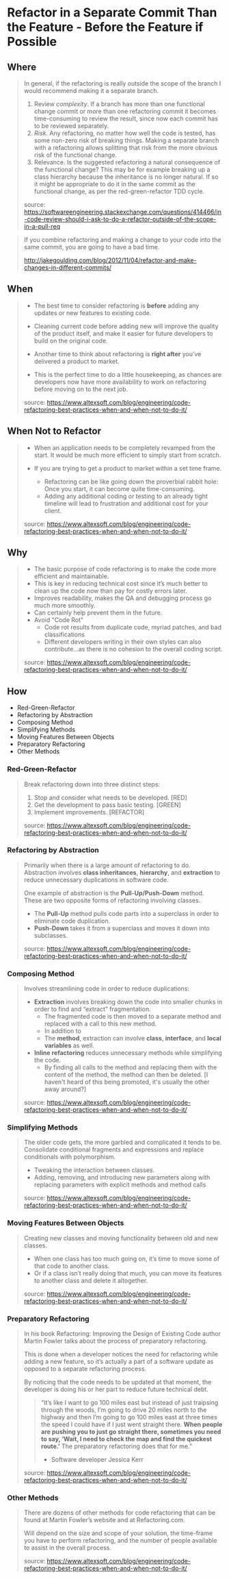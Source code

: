 Refactor in a Separate Commit Than the Feature - Before the Feature if Possible
================================================================================

Where
--------------------------------------------------------------------------------

> In general, if the refactoring is really outside the scope of the branch I
> would recommend making it a separate branch.
> 
> 1. Review *complexity*. If a branch has more than one functional change commit
>    or more than one refactoring commit it becomes time-consuming to review the
>    result, since now each commit has to be reviewed separately.
> 2. *Risk*. Any refactoring, no matter how well the code is tested, has some
>    non-zero risk of breaking things. Making a separate branch with a
>    refactoring allows splitting that risk from the more obvious risk of the
>    functional change.
> 3. Relevance. Is the suggested refactoring a natural consequence of the
>    functional change? This may be for example breaking up a class hierarchy
>    because the inheritance is no longer natural. If so it might be appropriate
>    to do it in the same commit as the functional change, as per the
>    red-green-refactor TDD cycle.
>
> source: https://softwareengineering.stackexchange.com/questions/414466/in-code-review-should-i-ask-to-do-a-refactor-outside-of-the-scope-in-a-pull-req

> If you combine refactoring and making a change to your code into the same
> commit, you are going to have a bad time.
> 
> http://jakegoulding.com/blog/2012/11/04/refactor-and-make-changes-in-different-commits/


When
--------------------------------------------------------------------------------

> * The best time to consider refactoring is **before** adding any updates or
>   new features to existing code.
> * Cleaning current code before adding new will improve the quality of the
>   product itself, and make it easier for future developers to build on the
>   original code.
> 
> * Another time to think about refactoring is **right after** you’ve delivered
>   a product to market.
> * This is the perfect time to do a little housekeeping, as chances are
>   developers now have more availability to work on refactoring before moving
>   on to the next job.
> 
> source: https://www.altexsoft.com/blog/engineering/code-refactoring-best-practices-when-and-when-not-to-do-it/

When Not to Refactor
--------------------------------------------------------------------------------

> * When an application needs to be completely revamped from the start. It would
>   be much more efficient to simply start from scratch.
> 
> * If you are trying to get a product to market within a set time frame.
>   - Refactoring can be like going down the proverbial rabbit hole: Once you
>     start, it can become quite time-consuming.
>   - Adding any additional coding or testing to an already tight timeline will
>     lead to frustration and additional cost for your client.
> 
> source: https://www.altexsoft.com/blog/engineering/code-refactoring-best-practices-when-and-when-not-to-do-it/

Why
--------------------------------------------------------------------------------

> * The basic purpose of code refactoring is to make the code more efficient
>   and maintainable.
> * This is key in reducing technical cost since it’s much better to clean up
>   the code now than pay for costly errors later.
> * Improves readability, makes the QA and debugging process go much more
>   smoothly.
> * Can certainly help prevent them in the future.
> * Avoid "Code Rot"
>   - Code rot results from duplicate code, myriad patches, and bad
>     classifications
>   - Different developers writing in their own styles can also contribute...as
>     there is no cohesion to the overall coding script.
> 
> source: https://www.altexsoft.com/blog/engineering/code-refactoring-best-practices-when-and-when-not-to-do-it/

How
--------------------------------------------------------------------------------

* Red-Green-Refactor
* Refactoring by Abstraction
* Composing Method
* Simplifying Methods
* Moving Features Between Objects
* Preparatory Refactoring
* Other Methods

### Red-Green-Refactor

> Break refactoring down into three distinct steps:
> 
> 1. Stop and consider what needs to be developed. [RED]
> 2. Get the development to pass basic testing. [GREEN]
> 3. Implement improvements. [REFACTOR]
> 
> source: https://www.altexsoft.com/blog/engineering/code-refactoring-best-practices-when-and-when-not-to-do-it/

### Refactoring by Abstraction

> Primarily when there is a large amount of refactoring to do. Abstraction
> involves **class inheritances**, **hierarchy**, and **extraction** to 
> reduce unnecessary duplications in software code.
> 
> One example of abstraction is the **Pull-Up/Push-Down** method. These are two
> opposite forms of refactoring involving classes.
> 
> * The **Pull-Up** method pulls code parts into a superclass in order to
>   eliminate code duplication.
> * **Push-Down** takes it from a superclass and moves it down into subclasses.
> 
> source: https://www.altexsoft.com/blog/engineering/code-refactoring-best-practices-when-and-when-not-to-do-it/

### Composing Method

> Involves streamlining code in order to reduce duplications:
> 
> * **Extraction** involves breaking down the code into smaller chunks in order
>   to find and “extract” fragmentation.
>   - The fragmented code is then moved to a separate method and replaced with
>     a call to this new method.
>   - In addition to
>   - The **method**, extraction can involve **class**, **interface**, and
>     **local variables** as well.
> * **Inline refactoring** reduces unnecessary methods while simplifying the
>   code.
>   - By finding all calls to the method and replacing them with the content of
>     the method, the method can then be deleted.
>     [I haven't heard of this being promoted, it's usually the other away
>     around?]
> 
> source: https://www.altexsoft.com/blog/engineering/code-refactoring-best-practices-when-and-when-not-to-do-it/

### Simplifying Methods

> The older code gets, the more garbled and complicated it tends to be.
> Consolidate conditional fragments and expressions and replace conditionals
> with polymorphism.
> 
> * Tweaking the interaction between classes.
> * Adding, removing, and introducing new parameters along with replacing
>   parameters with explicit methods and method calls
> 
> source: https://www.altexsoft.com/blog/engineering/code-refactoring-best-practices-when-and-when-not-to-do-it/

### Moving Features Between Objects

> Creating new classes and moving functionality between old
> and new classes.
> 
> * When one class has too much going on, it’s time to move some of that code to
>   another class.
> * Or if a class isn’t really doing that much, you can move its features to
>   another class and delete it altogether.
> 
> source: https://www.altexsoft.com/blog/engineering/code-refactoring-best-practices-when-and-when-not-to-do-it/

### Preparatory Refactoring

> In his book Refactoring: Improving the Design of Existing Code author Martin
> Fowler talks about the process of preparatory refactoring.
> 
> This is done when a developer notices the need for refactoring while adding a
> new feature, so it’s actually a part of a software update as opposed to a
> separate refactoring process.
> 
> By noticing that the code needs to be updated at that moment, the developer is
> doing his or her part to reduce future technical debt.
> 
> > “It’s like I want to go 100 miles east but instead of just traipsing through
> > the woods, I’m going to drive 20 miles north to the highway and then I’m
> > going to go 100 miles east at three times the speed I could have if I just
> > went straight there. **When people are pushing you to just go straight there,
> > sometimes you need to say, ‘Wait, I need to check the map and find the
> > quickest route.’** The preparatory refactoring does that for me.”
> > - Software developer Jessica Kerr
> 
> source: https://www.altexsoft.com/blog/engineering/code-refactoring-best-practices-when-and-when-not-to-do-it/

### Other Methods

> There are dozens of other methods for code refactoring that can be found at
> Martin Fowler’s website and at Refactoring.com.
> 
> Will depend on the size and scope of your solution, the time-frame you have
> to perform refactoring, and the number of people available to assist in the
> overall process.
> 
> source: https://www.altexsoft.com/blog/engineering/code-refactoring-best-practices-when-and-when-not-to-do-it/


